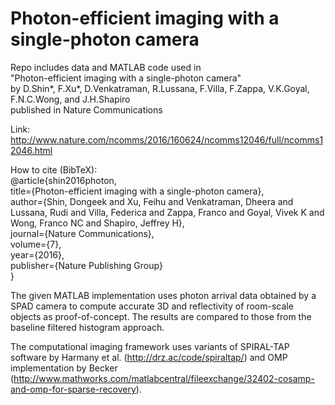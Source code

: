 # Photon-efficient imaging with a single-photon camera

Repo includes data and MATLAB code used in <br />
"Photon-efficient imaging with a single-photon camera" <br />
by D.Shin&#42;, F.Xu&#42;, D.Venkatraman, R.Lussana, F.Villa, F.Zappa, V.K.Goyal, F.N.C.Wong, and J.H.Shapiro <br />
published in Nature Communications

Link: <br />
http://www.nature.com/ncomms/2016/160624/ncomms12046/full/ncomms12046.html <br />

How to cite (BibTeX): <br />
@article{shin2016photon,<br />
  title={Photon-efficient imaging with a single-photon camera},<br />
  author={Shin, Dongeek and Xu, Feihu and Venkatraman, Dheera and Lussana, Rudi and Villa, Federica and Zappa, Franco and Goyal, Vivek K and Wong, Franco NC and Shapiro, Jeffrey H},<br />
  journal={Nature Communications},<br />
  volume={7},<br />
  year={2016},<br />
  publisher={Nature Publishing Group}<br />
}

The given MATLAB implementation uses photon arrival data obtained by a SPAD camera
to compute accurate 3D and reflectivity of room-scale objects as proof-of-concept. The results are compared
to those from the baseline filtered histogram approach.

The computational imaging framework uses variants of 
SPIRAL-TAP software by Harmany et al.
(http://drz.ac/code/spiraltap/)
and 
OMP implementation by Becker
(http://www.mathworks.com/matlabcentral/fileexchange/32402-cosamp-and-omp-for-sparse-recovery).
